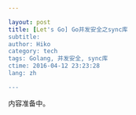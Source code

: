 ```yaml
---

layout: post  
title: [Let's Go] Go并发安全之sync库  
subtitle:   
author: Hiko  
category: tech
tags: Golang, 并发安全, sync库  
ctime: 2016-04-12 23:23:28  
lang: zh  

---
```


内容准备中。
